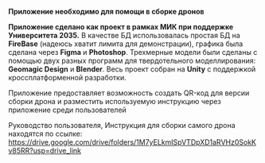 **Приложение необходимо для помощи в сборке дронов**

**Приложение сделано как проект в рамках МИК при поддержке Университета 2035.**
В качестве БД использовалась простая БД на **FireBase** (надеюсь хватит лимита для демонстрации), графика была сделана через **Figma** и **Photoshop**.
Трехмерные модели были сделаны с помощью двух разных программ для твердотельного моделлирования: **Geomagic Design** и **Blender**.
Весь проект собран на **Unity** с поддержкой кроссплатформенной разработки.

Приложение предоставляет возможность создать QR-код для версии сборки дрона и разместить используемую инструкцию через приложение среди пользователей

Руководство пользователя, Инструкция для сборки самого дрона находятся по ссылке: https://drive.google.com/drive/folders/1M7yELkmISpVTDpXD1aRVHz0SokKv85RR?usp=drive_link
